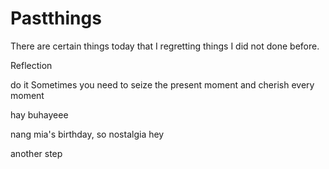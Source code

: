 # Pastthings

There are certain things today that I regretting things I did not done before.


Reflection


do it
Sometimes you need to seize the present moment and cherish every moment


hay buhayeee

nang mia's birthday, so nostalgia
hey


another step 
